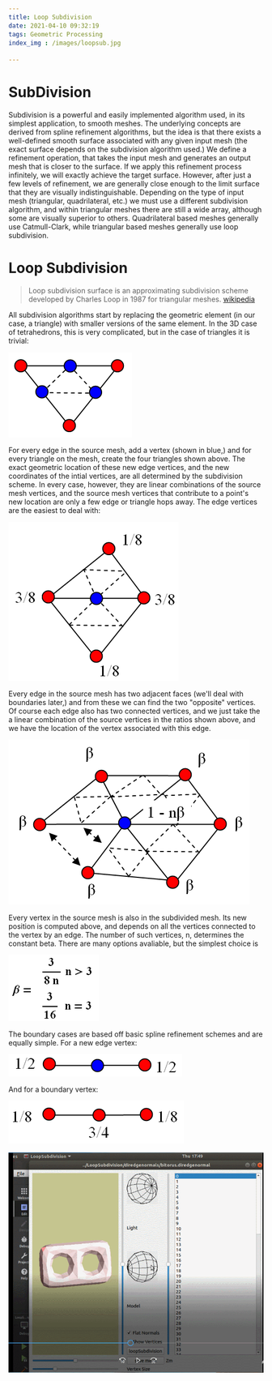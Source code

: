 ```yaml
---
title: Loop Subdivision
date: 2021-04-10 09:32:19
tags: Geometric Processing
index_img : /images/loopsub.jpg

---
```



# SubDivision

Subdivision is a powerful and easily implemented algorithm used, in its simplest application, to smooth meshes. The underlying concepts are derived from spline refinement algorithms, but the idea is that there exists a well-defined smooth surface associated with any given input mesh (the exact surface depends on the subdivision algorithm used.) We define a refinement operation, that takes the input mesh and generates an output mesh that is closer to the surface. If we apply this refinement process infinitely, we will exactly achieve the target surface. However, after just a few levels of refinement, we are generally close enough to the limit surface that they are visually indistinguishable. Depending on the type of input mesh (triangular, quadrilateral, etc.) we must use a different subdivision algorithm, and within triangular meshes there are still a wide array, although some are visually superior to others. Quadrilateral based meshes generally use Catmull-Clark, while triangular based meshes generally use loop subdivision.

# Loop Subdivision

> Loop subdivision surface is an approximating subdivision scheme developed by Charles Loop in 1987 for triangular meshes.
> [wikipedia](https://en.wikipedia.org/wiki/Loop_subdivision_surface)


All subdivision algorithms start by replacing the geometric element (in our case, a triangle) with smaller versions of the same element. In the 3D case of tetrahedrons, this is very complicated, but in the case of triangles it is trivial:

![](/images/loop/1.png)

For every edge in the source mesh, add a vertex (shown in blue,) and for every triangle on the mesh, create the four triangles shown above. The exact geometric location of these new edge vertices, and the new coordinates of the intial vertices, are all determined by the subdivision scheme. In every case, however, they are linear combinations of the source mesh vertices, and the source mesh vertices that contribute to a point's new location are only a few edge or triangle hops away. The edge vertices are the easiest to deal with:

![](/images/loop/2.png)

Every edge in the source mesh has two adjacent faces (we'll deal with boundaries later,) and from these we can find the two "opposite" vertices. Of course each edge also has two connected vertices, and we just take the a linear combination of the source vertices in the ratios shown above, and we have the location of the vertex associated with this edge.

![](/images/loop/3.png)

Every vertex in the source mesh is also in the subdivided mesh. Its new position is computed above, and depends on all the vertices connected to the vertex by an edge. The number of such vertices, n, determines the constant beta. There are many options avaliable, but the simplest choice is


![](/images/loop/4.png)


The boundary cases are based off basic spline refinement schemes and are equally simple. For a new edge vertex:

![](/images/loop/5.png)


And for a boundary vertex:

![](/images/loop/6.png)



![](/images/loop-subdivision.gif)
